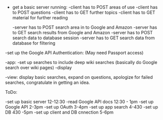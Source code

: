 
- get a basic server running:
    -client has to POST areas of use
    -client has to POST questions
    -client has to GET further topics
    -client has to GET material for further reading

    -server has to POST search area in to Google and Amazon
    -server has to GET search results from Google and Amazon
    -server has to POST search data to database session
    -server has to GET search data from database for filtering

-set up the Google API Authentication:
(May need Passport access)

-app:
-set up searches to include deep wiki searches (basically do Google search over wiki pages)
-display 


-view:
display basic searches, expand on questions, apologize for failed searches, congratulate in getting an idea.

ToDo:

-set up basic server 12-12:30
-read Google API docs 12:30 - 1pm 
-set up Google API  2-3pm
-set up OAuth 3-4pm
-set up app search 4-430
-set up DB 430 -5pm
-set up client and DB cnnection 5-6pm





